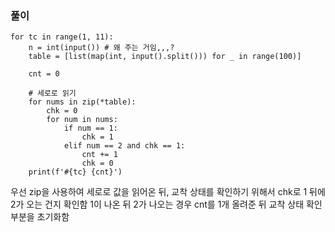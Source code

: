 ### 풀이
```
for tc in range(1, 11):
    n = int(input()) # 왜 주는 거임,,,?
    table = [list(map(int, input().split())) for _ in range(100)]

    cnt = 0

    # 세로로 읽기
    for nums in zip(*table):
        chk = 0
        for num in nums:
            if num == 1:
                chk = 1
            elif num == 2 and chk == 1:
                cnt += 1
                chk = 0
    print(f'#{tc} {cnt}')
```

우선 zip을 사용하여 세로로 값을 읽어온 뒤, 
교착 상태를 확인하기 위해서 chk로 1 뒤에 2가 오는 건지 확인함
1이 나온 뒤 2가 나오는 경우 cnt를 1개 올려준 뒤 교착 상태 확인 부분을 초기화함
